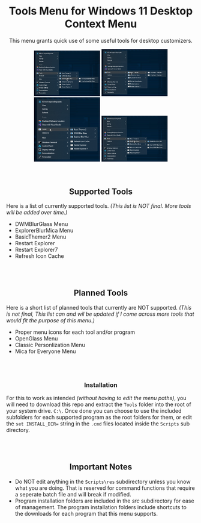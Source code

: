 <h1 align="center" id="tools-menu-for-windows-11-desktop-context-menu">Tools Menu for Windows 11 Desktop Context Menu</h1>
<p align="center">This menu grants quick use of some useful tools for desktop customizers.</p>
<div align="center">
<img width="35%" src="Previews/0uLvdoetXF.png" /> <img width="35%" src="Previews/u7AmsWaw9t.png" /> <img width="35%" src="Previews/zQGJDKer7L.png" /> <img width="35%" src="Previews/Dqnb1pLaD4.png" />
</div>
<br /><br />
<h2 align="center" id="supported-tools">Supported Tools</h2>
<p align="left">Here is a list of currently supported tools. <em>(This list is NOT final. More tools will be added over time.)</em></p>
<ul align="left">
<li align="left">DWMBlurGlass Menu</li>
<li align="left">ExplorerBlurMica Menu</li>
<li align="left">BasicThemer2 Menu</li>
<li align="left">Restart Explorer</li>
<li align="left">Restart Explorer7</li>
<li align="left">Refresh Icon Cache</li>
</ul>
<br /><br />
<h2 align="center" id="planned-tools">Planned Tools</h2>
<p align="left">Here is a short list of planned tools that currently are NOT supported. <em>(This is not final, This list can and wil be updated if I come across more tools that would fit the purpose of this menu.)</em></p>
<ul align="left">
<li align="left">Proper menu icons for each tool and/or program</li>
<li align="left">OpenGlass Menu</li>
<li align="left">Classic Personlization Menu</li>
<li align="left">Mica for Everyone Menu</li>
</ul>
<br /><br />
<h3 align="center" id="installation">Installation</h3>
<p align="left">For this to work as intended <em>(without having to edit the menu paths)</em>, you will need to download this repo and extract the <code>Tools</code> folder into the root of your system drive. <code>C:\</code>. Once done you can choose to use the included subfolders for each supported program as the root folders for them, or edit the <code>set INSTALL_DIR=</code> string in the <code>.cmd</code> files located inside the <code>Scripts</code> sub directory.</p>
<br /><br />
<h2 align="center" id="important-notes">Important Notes</h2>
<ul align="left">
<li align="left">Do NOT edit anything in the <code>Scripts\res</code> subdirectory unless you know what you are doing. That is reserved for command functions that require a seperate batch file and will break if modified.</li>
<li align="left">Program installation folders are included in the <em>src</em> subdirectory for ease of management. The program installation folders include shortcuts to the downloads for each program that this menu supports.</li>
</ul>